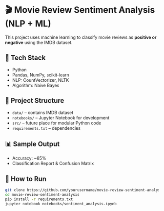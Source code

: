 # 🎬 Movie Review Sentiment Analysis (NLP + ML)

This project uses machine learning to classify movie reviews as **positive or negative** using the IMDB dataset.

## 🔧 Tech Stack
- Python
- Pandas, NumPy, scikit-learn
- NLP: CountVectorizer, NLTK
- Algorithm: Naive Bayes

## 📁 Project Structure
- `data/` – contains IMDB dataset
- `notebooks/` – Jupyter Notebook for development
- `src/` – future place for modular Python code
- `requirements.txt` – dependencies

## 📊 Sample Output
- Accuracy: ~85%
- Classification Report & Confusion Matrix

## 🚀 How to Run

```bash
git clone https://github.com/yourusername/movie-review-sentiment-analysis.git
cd movie-review-sentiment-analysis
pip install -r requirements.txt
jupyter notebook notebooks/sentiment_analysis.ipynb

